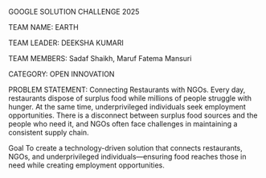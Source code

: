 GOOGLE SOLUTION CHALLENGE 2025


TEAM NAME: EARTH

TEAM LEADER: DEEKSHA KUMARI

TEAM MEMBERS: Sadaf Shaikh, Maruf Fatema Mansuri


CATEGORY: OPEN INNOVATION

PROBLEM STATEMENT: Connecting Restaurants with NGOs.
    Every day, restaurants dispose of surplus food while millions of people struggle with hunger. At the same time, underprivileged individuals seek employment opportunities. There is a disconnect between surplus food sources and the people who need it, and NGOs often face challenges in maintaining a consistent supply chain.

Goal
    To create a technology-driven solution that connects restaurants, NGOs, and underprivileged individuals—ensuring food reaches those in need while creating employment opportunities.
